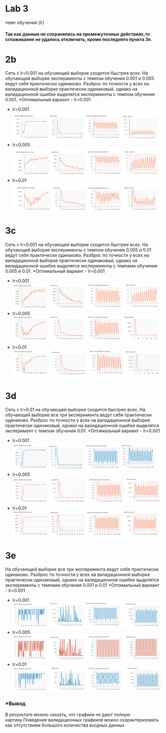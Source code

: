 
# Lab 3  
темп обучения (lr)
#### Так как данные не сохранялись на промежуточных действиях,то сглаживание не удалось отключить, кроме последнего  пункта 3е.
# 2b 
Cеть с lr=0.001 на обучающей выборке сходится быстрее всех.
На обучающей выборке  эксперименты с темпом обучения 0.001 и 0.005 ведут  себя практически одинаково. Разброс по точности у всех на валидационной выборке практически одинаковый, однако на валидационной ошибке выделятся эксперименты с темпом обучения 0.001.
*Оптимальный вариант - lr=0.001
* lr=0.001
![lr=0.001](2a_1.png)
* lr=0.005 
![lr=0.005](2a_2.png)
* lr=0.01 
![lr=0.01](2a_3.png)

# 3c
Cеть с lr=0.001 на обучающей выборке сходится быстрее всех.
На обучающей выборке  эксперименты с темпом обучения 0.005 и 0.01 ведут  себя практически одинаково. Разброс по точности у всех на валидационной выборке практически одинаковый, однако на валидационной ошибке выделятся эксперименты с темпами  обучения 0.005 и 0.01.
*Оптимальный вариант - lr=0.001
* lr=0.001
![lr=0.001](3a_1.png)
* lr=0.005 
![lr=0.005](3a_2.png)
* lr=0.01 
![lr=0.01](3a_3.png)
# 3d
Cеть с lr=0.01 на обучающей выборке сходится быстрее всех.
На обучающей выборке все три эксперимента ведут  себя практически одинаково. Разброс по точности у всех на валидационной выборке практически одинаковый, однако на валидационной ошибке выделятся эксперимент с темпом  обучения 0.01.
*Оптимальный вариант - lr=0.001
* lr=0.001
![lr=0.001](3d_1.png)
* lr=0.005
![lr=0.005](3d_2.png)
* lr=0.01
![lr=0.01](3d_3.png)

# 3e
На обучающей выборке все три эксперимента ведут  себя практически одинаково. Разброс по точности у всех на валидационной выборке практически одинаковый, однако на валидационной ошибке выделятся эксперименты с темпами обучения 0.001 и 0.01
*Оптимальный вариант - lr=0.001
* lr=0.001
![lr=0.001](3e_1.png)
* lr=0.005
![lr=0.005](3e_2.png)
* lr=0.01
![lr=0.01](3e_3.png)

### *Вывод
В результате можно сказать, что графики не дают полную картину.Поведение валидационных графиков можно охарактеризовать как отсутствием  большого количества входных данных
